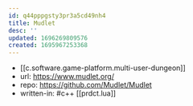 ```yaml
---
id: q44pppgsty3pr3a5cd49nh4
title: Mudlet
desc: ''
updated: 1696269809576
created: 1695967253368
---
```


- [[c.software.game-platform.multi-user-dungeon]]
- url: https://www.mudlet.org/
- repo: https://github.com/Mudlet/Mudlet
- written-in: #c++ [[prdct.lua]]